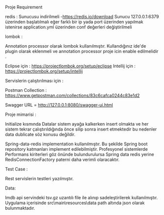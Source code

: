 Proje Requirement 

redis :
 Sunucusu indirilmeli -https://redis.io/download 
 Sunucu 127.0.0.1:6379 üzerinden başlatılmalı eğer farklı bir  ip yada  port üzerinden yapılmak istenirse application.yml üzerinden conf değerleri değiştirilmeli

lombok  :

Annotation processor olarak lombok kullanılmıştır. Kullandığınız ide'de plugin olarak eklenmeli ve annotation processor proje icin enable edilmelidir . 

Eclipse için  : https://projectlombok.org/setup/eclipse
Intellij için : https://projectlombok.org/setup/intellij

Servislerin çalıştırılması için :

Postman Collection : https://www.getpostman.com/collections/83c6cafca0244c83e1d2

Swagger URL = http://127.0.0.1:8080/swagger-ui.html



Proje mimarisi :

Initialize kısmında Datalar sistem ayağa kalkerken insert olmakta ve her sistem tekrar çalıştırıldığında önce silip sonra insert etmektedir bu nedenler data dublicate söz konusu değildir.

Spring-data-redis implementation kullanılmıştır. Bu şekilde Spring boot repository katmanları implement edilebilmiştir.
Profesyonel sistemlerde Performans kiriterleri göz önünde bulundurulursa Spring data redis yerine RedisConnectionFactory paterni daha verimli olaracaktır. 



Test Case :

 Rest servislerin testleri yazılmıştır.


Data:

 Imdb api servindeki tsv.gz uzantılı file ile alınıp sadeleştirilerek kullanılmıştır. Uygulama içerisinde src\main\resources\data path altında json olarak bulunmaktadır.
